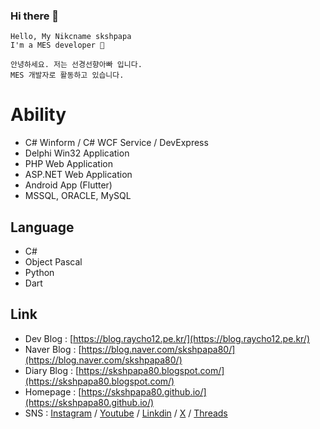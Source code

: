 ### Hi there 👋

```
Hello, My Nikcname skshpapa
I'm a MES developer 🌙
```

```
안녕하세요. 저는 선경선향아빠 입니다.
MES 개발자로 활동하고 있습니다. 
```

# Ability
 
- C# Winform / C# WCF Service / DevExpress  
- Delphi Win32 Application  
- PHP Web Application
- ASP.NET Web Application
- Android App (Flutter)
- MSSQL, ORACLE, MySQL 

## Language

- C#
- Object Pascal
- Python
- Dart

## Link

- Dev Blog : [https://blog.raycho12.pe.kr/](https://blog.raycho12.pe.kr/) 
- Naver Blog : [https://blog.naver.com/skshpapa80/](https://blog.naver.com/skshpapa80/) 
- Diary Blog : [https://skshpapa80.blogspot.com/](https://skshpapa80.blogspot.com/)
- Homepage : [https://skshpapa80.github.io/](https://skshpapa80.github.io/)
- SNS : [Instagram](https://www.instagram.com/skshpapa80/) / [Youtube](https://www.youtube.com/@skshpapa80-tube) / [Linkdin](https://www.linkedin.com/in/skshpapa80/) / [X](https://twitter.com/skshpapa80) / [Threads](https://www.threads.net/@skshpapa80)

